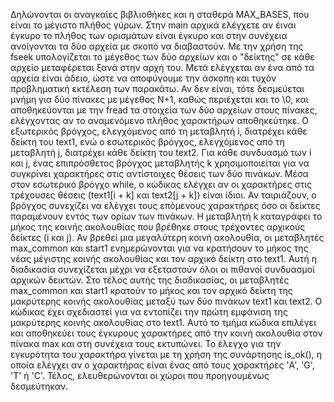 Δηλώνονται οι αναγκαίες βιβλιοθήκες και η σταθερά MAX_BASES, που είναι το μέγιστο πλήθος γύρων. Στην main αρχικά ελέγχετε αν έιναι έγκυρο το πλήθος των ορισμάτων είναι έγκυρο και στην συνέχεια ανοίγονται τα δύο αρχεία με σκοπό να διαβαστούν. Με την χρήση της fseek υπολογίζεται το μέγεθος των δύο αρχείων και ο "δείκτης" σε κάθε αρχείο μεταφέρεται ξανά στην αρχή του. Μετά ελέγχεται αν ένα από τα αρχεία είναι άδειο, ώστε να αποφύγουμε την άσκοπη και τυχόν προβληματική εκτέλεση των παρακάτω. Αν δεν είναι, τότε δεσμεύεται μνήμη για δύο πίνακες με μέγεθος N+1, καθώς περιέχεται και το \0, και αποθηκεύονται με την fread τα στοιχεία των δύο αρχείων στους πίνακες, ελέγχοντας αν το αναμενόμενο πλήθος χαρακτήρων αποθηκεύτηκε. Ο εξωτερικός βρόγχος, ελεγχόμενος από τη μεταβλητή i, διατρέχει κάθε δείκτη του text1, ενώ ο εσωτερικός βρόγχος, ελεγχόμενος από τη μεταβλητή j, διατρέχει κάθε δείκτη του text2. Για κάθε συνδυασμό των i και j, ένας επιπρόσθετος βρόγχος μεταβλητής k χρησιμοποιείται για να συγκρίνει χαρακτήρες στις αντίστοιχες θέσεις των δύο πινάκων. Μέσα στον εσωτερικό βρόγχο while, ο κώδικας ελέγχει αν οι χαρακτήρες στις τρέχουσες θέσεις (text1[i + k] και text2[j + k]) είναι ίδιοι. Αν ταιριάζουν, ο βρόγχος συνεχίζει να ελέγχει τους επόμενους χαρακτήρες όσο οι δείκτες παραμένουν εντός των ορίων των πινάκων. Η μεταβλητή k καταγράφει το μήκος της κοινής ακολουθίας που βρέθηκε στους τρέχοντες αρχικούς δείκτες (i και j). Αν βρεθεί μια μεγαλύτερη κοινή ακολουθία, οι μεταβλητές max_common και start1 ενημερώνονται για να κρατήσουν το μήκος της νέας μέγιστης κοινής ακολουθίας και τον αρχικό δείκτη στο text1. Αυτή η διαδικασία συνεχίζεται μέχρι να εξεταστούν όλοι οι πιθανοί συνδυασμοί αρχικών δεικτών. Στο τέλος αυτής της διαδικασίας, οι μεταβλητές max_common και start1 κρατούν το μήκος και τον αρχικό δείκτη της μακρύτερης κοινής ακολουθίας μεταξύ των δύο πινάκων text1 και text2. Ο κώδικας έχει σχεδιαστεί για να εντοπίζει την πρώτη εμφάνιση της μακρύτερης κοινής ακολουθίας στο text1. Αυτό το τμήμα κώδικα επιλέγει και αποθηκεύει τους έγκυρους χαρακτήρες από την κοινή ακολουθία στον πίνακα max και στη συνέχεια τους εκτυπώνει. Το έλεγχο για την εγκυρότητα του χαρακτήρα γίνεται με τη χρήση της συνάρτησης is_ok(), η οποία ελέγχει αν ο χαρακτήρας είναι ένας από τους χαρακτήρες 'A', 'G', 'T' ή 'C'. Τέλος, ελευθερώνονται οι χώροι που προηγουμένως δεσμεύτηκαν.